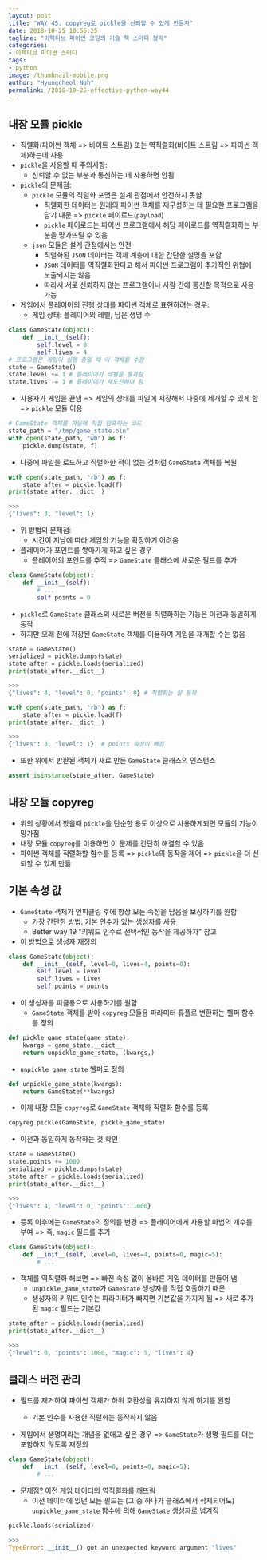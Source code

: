 ```yaml
---
layout: post
title: "WAY 45. copyreg로 pickle을 신뢰할 수 있게 만들자"
date: 2018-10-25 10:56:25
tagline: "이펙티브 파이썬 코딩의 기술 책 스터디 정리"
categories:
- 이펙티브 파이썬 스터디
tags:
- python
image: /thumbnail-mobile.png
author: "Hyungcheol Noh"
permalink: /2018-10-25-effective-python-way44
---
```


## 내장 모듈 pickle
- 직렬화(파이썬 객체 => 바이트 스트림) 또는 역직렬화(바이트 스트림 => 파이썬 객체)하는데 사용
- `pickle`을 사용할 때 주의사항:
  - 신뢰할 수 없는 부분과 통신하는 데 사용하면 안됨
- `pickle`의 문제점:
  - `pickle` 모듈의 직렬화 포맷은 설계 관점에서 안전하지 못함
    - 직렬화한 데이터는 원래의 파이썬 객체를 재구성하는 데 필요한 프로그램을 담기 때문 => `pickle` 페이로드(`payload`)
    - `pickle` 페이로드는 파이썬 프로그램에서 해당 페이로드를 역직렬화하는 부분을 망가뜨릴 수 있음
  - `json` 모듈은 설계 관점에서는 안전
    - 직렬화된 `JSON` 데이터는 객체 계층에 대한 간단한 설명을 포함
    - `JSON` 데이터를 역직렬화한다고 해서 파이썬 프로그램이 추가적인 위협에 노출되지는 않음
    - 따라서 서로 신뢰하지 않는 프로그램이나 사람 간에 통신할 목적으로 사용 가능
- 게임에서 플레이어의 진행 상태를 파이썬 객체로 표현하려는 경우:
  - 게임 상태: 플레이어의 레벨, 남은 생명 수

```python
class GameState(object):
    def __init__(self):
        self.level = 0
        self.lives = 4
# 프로그램은 게임이 실행 중일 때 이 객체를 수정
state = GameState()
state.level += 1 # 플레이어가 레벨을 통과함
state.lives -= 1 # 플레이어가 재도전해야 함
```

- 사용자가 게임을 끝냄 => 게임의 상태를 파일에 저장해서 나중에 제개할 수 있게 함 => `pickle` 모듈 이용

```python
# GameState 객체를 파일에 직접 덤프하는 코드
state_path = "/tmp/game_state.bin"
with open(state_path, "wb") as f:
    pickle.dump(state, f)
```

- 나중에 파일을 로드하고 직렬화한 적이 없는 것처럼 `GameState` 객체를 복원

```python
with open(state_path, "rb") as f:
    state_after = pickle.load(f)
print(state_after.__dict__)

>>>
{"lives": 3, "level": 1}
```

- 위 방법의 문제점:
  - 시간이 지남에 따라 게임의 기능을 확장하기 어려움
- 플레이어가 포인트를 쌓아가게 하고 싶은 경우
  - 플레이어의 포인트를 추적 => `GameState` 클래스에 새로운 필드를 추가

```python
class GameState(object):
    def __init__(self):
        # ...
        self.points = 0
```

- `pickle`로 `GameState` 클래스의 새로운 버전을 직렬화하는 기능은 이전과 동일하게 동작
- 하지만 오래 전에 저장된 `GameState` 객체를 이용하여 게임을 재개할 수는 없음

```python
state = GameState()
serialized = pickle.dumps(state)
state_after = pickle.loads(serialized)
print(state_after.__dict__)

>>>
{"lives": 4, "level": 0, "points": 0} # 직렬화는 잘 동작
```

```python
with open(state_path, "rb") as f:
    state_after = pickle.load(f)
print(state_after.__dict__)

>>>
{"lives": 3, "level": 1}  # points 속성이 빠짐
```

- 또한 위에서 반환된 객체가 새로 만든 `GameState` 클래스의 인스턴스

```python
assert isinstance(state_after, GameState)
```

## 내장 모듈 copyreg
- 위의 상황에서 봤을때 `pickle`을 단순한 용도 이상으로 사용하게되면 모듈의 기능이 망가짐
- 내장 모듈 `copyreg`를 이용하면 이 문제를 간단히 해결할 수 있음
- 파이썬 객체를 직렬화할 함수를 등록 => `pickle`의 동작을 제어 => `pickle`을 더 신뢰할 수 있게 만듦

## 기본 속성 값
- `GameState` 객체가 언피클링 후에 항상 모든 속성을 담음을 보장하기를 원함
  - 가장 간단한 방법: 기본 인수가 있는 생성자를 사용
  - Better way 19 "키워드 인수로 선택적인 동작을 제공하자" 참고
- 이 방법으로 생성자 재정의

```python
class GameState(object):
    def __init__(self, level=0, lives=4, points=0):
        self.level = level
        self.lives = lives
        self.points = points
```

- 이 생성자를 피클용으로 사용하기를 원함
  - `GameState` 객체를 받아 `copyreg` 모듈용 파라미터 튜플로 변환하는 헬퍼 함수를 정의

```python
def pickle_game_state(game_state):
    kwargs = game_state.__dict__
    return unpickle_game_state, (kwargs,)
```

- `unpickle_game_state` 헬퍼도 정의

```python
def unpickle_game_state(kwargs):
    return GameState(**kwargs)
```

- 이제 내장 모듈 `copyreg`로 `GameState` 객체와 직렬화 함수를 등록

```python
copyreg.pickle(GameState, pickle_game_state)
```

- 이전과 동일하게 동작하는 것 확인

```python
state = GameState()
state.points += 1000
serialized = pickle.dumps(state)
state_after = pickle.loads(serialized)
print(state_after.__dict__)

>>>
{"lives": 4, "level": 0, "points": 1000}
```

- 등록 이후에는 `GameState`의 정의를 변경 => 플레이어에게 사용할 마법의 개수를 부여 => 즉, `magic` 필드를 추가

```python
class GameState(object):
    def __init__(self, level=0, lives=4, points=0, magic=5):
        # ...
```

- 객체를 역직렬화 해보면 => 빠진 속성 없이 올바른 게임 데이터를 만들어 냄
  - `unpickle_game_state`가 `GameState` 생성자를 직접 호출하기 때문
  - 생성자의 키워드 인수는 파라미터가 빠지면 기본값을 가지게 됨 => 새로 추가된 `magic` 필드는 기본값

```python
state_after = pickle.loads(serialized)
print(state_after.__dict__)

>>>
{"level": 0, "points": 1000, "magic": 5, "lives": 4}
```

## 클래스 버전 관리
- 필드를 제거하여 파이썬 객체가 하위 호환성을 유지하지 않게 하기를 원함
  - 기본 인수를 사용한 직렬화는 동작하지 않음

- 게임에서 생명이라는 개념을 없애고 싶은 경우 => `GameState`가 생명 필드를 더는 포함하지 않도록 재정의

```python
class GameState(object):
    def __init__(self, level=0, points=0, magic=5):
        # ...
```

- 문제점? 이전 게임 데이터의 역직렬화를 깨뜨림
  - 이전 데이터에 있던 모든 필드는 (그 중 하나가 클래스에서 삭제되어도) `unpickle_game_state` 함수에 의해 `GameState` 생성자로 넘겨짐

```python
pickle.loads(serialized)

>>>
TypeError: __init__() got an unexpected keyword argument "lives"
```
